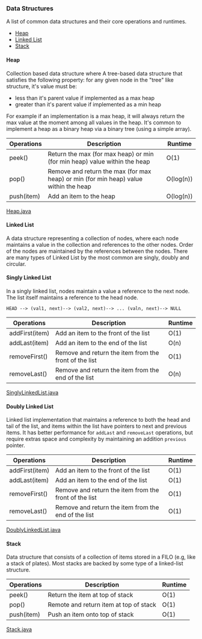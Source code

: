 ### Data Structures

A list of common data structures and their core operations and runtimes.  

  - [Heap](#heap)
  - [Linked List](#linked-list)
  - [Stack](#stack)

#### Heap 

Collection based data structure where 
A tree-based data structure that satisfies the following property: for any given node in the "tree" like structure, it's value must be:
  - less than it's parent value if implemented as a max heap
  - greater than it's parent value if implemented as a min heap

For example if an implementation is a max heap, it will always return the max value at the moment among all values in the heap. It's common to implement a heap as a binary heap via a binary tree (using a simple array).

Operations | Description | Runtime
--- | --- | ---
peek() | Return the max (for max heap) or min (for min heap) value within the heap | O(1)
pop() | Remove and return the max (for max heap) or min (for min heap) value within the heap | O(log(n))
push(item) | Add an item to the heap | O(log(n))

[Heap.java](/src/main/java/com/gnoht/til/datastructures/Heap.java) 


#### Linked List
A data structure representing a collection of nodes, where each node maintains a value in the collection and references to the other nodes. Order of the nodes are maintained by the references between the nodes. There are many types of Linked List by the most common are singly, doubly and circular.

#### Singly Linked List

In a singly linked list, nodes maintain a value a reference to the next node. The list itself maintains a reference to the head node.

```
HEAD --> (val1, next)--> (val2, next)--> ... (valn, next)--> NULL
```

Operations | Description | Runtime
--- | --- | ---
addFirst(item) | Add an item to the front of the list | O(1)
addLast(item) | Add an item to the end of the list | O(n)
removeFirst() | Remove and return the item from the front of the list | O(1)
removeLast() | Remove and return the item from the end of the list | O(n)

[SinglyLinkedList.java](/src/main/java/com/gnoht/til/datastructures/SinglyLinkedList.java)


#### Doubly Linked List

Linked list implementation that maintains a reference to both the head and tail of the list, and items
within the list have pointers to next and previous items. It has better performance for `addLast` and `removeLast` operations, but require extras space and complexity by maintaining an addition `previous`
pointer.

Operations | Description | Runtime
--- | --- | ---
addFirst(item) | Add an item to the front of the list | O(1)
addLast(item) | Add an item to the end of the list | O(1)
removeFirst() | Remove and return the item from the front of the list | O(1)
removeLast() | Remove and return the item from the end of the list | O(1)

[DoublyLinkedList.java](/src/main/java/com/gnoht/til/datastructures/DoublyLinkedList.java)


#### Stack

Data structure that consists of a collection of items stored in a FILO (e.g, like a stack of plates). Most stacks are backed by some type of a linked-list structure.

Operations | Description | Runtime
--- | --- | ---
peek() | Return the item at top of stack | O(1)
pop() | Remote and return item at top of stack | O(1)
push(item) | Push an item onto top of stack | O(1)

[Stack.java](/src/main/java/com/gnoht/til/datastructures/Stack.java)


